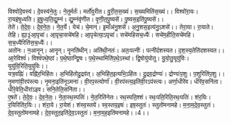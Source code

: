 

  
विश्वो॑दे॒वस्य॑। दे॒वस्य॑ने॒तुः। ने॒तुर्मर्तः॑। मर्तो॑वुरीत। वु॒री॒त॒स॒ख्यं। स॒ख्यमिति॑स॒ख्यं।। विश्वो॑रा॒यः। रा॒यइ॑षुध्यति। इ॒षु॒ध्य॒ति॒द्यु॒म्नं। द्यु॒म्नंवृ॑णीत। वृ॒णी॒त॒पु॒ष्यसे॑। पु॒ष्यस॒इति॑पु॒ष्यसे॑।।  
तेते॑। ते॒दे॒वः॒। दे॒व॒ने॒तः॒। ने॒त॒र्ये। येच॑। चे॒मान्। इ॒माँअ॑नु॒शसे॑। अ॒नु॒शस॒इत्य॑नु॒ऽशसे॑।। तेरा॒या। रा॒याते। तेहि। ह्या॒३॒॑आ॒पृचा॑। आ॒पृचा॒सचे॑महि। आ॒पृचेत्या॒ऽपृचा॑। सचे॑महिसच॒ध्यैः॑। सचे॑म॒हीति॒सचे॑महि। स॒च॒ध्यैरिति॑स॒च॒ध्यैः॑।।  
अतो॑नः। न॒आनॄन्। आनॄन्। नॄनति॑थीन्। अति॑थी॒नतः॑। अतः॒पत्नीः॑। पत्नी॑र्दशस्यत। द॒श॒स्य॒तेति॑दशस्यत।। आ॒रेविश्वं॑। विश्वं॑पथे॒ष्ठां। प॒थे॒ष्ठान्द्वि॒षः। प॒थे॒स्थामिति॑प॒थे॒ऽस्थां। द्वि॒षोयु॑योतु। यु॒यो॒तु॒यूयु॑विः। युयु॑वि॒रिति॒युयु॑विः।।  
यत्र॒वह्निः॑। वह्नि॑र॒भिहि॑तः। अ॒भिहि॑तोदु॒द्रव॑त्। अ॒भिहि॑त॒इत्यभि॒ऽहि॑तः। दु॒द्रव॒द्रोण्यः॑। द्रोण्यः॑प॒शुः। प॒शुरिति॑प॒शुः।। नृ॒मणा॑वी॒रप॑स्त्यः। नृ॒मना॒इति॑नृ॒ऽमनाः॑। वी॒रप॒स्त्योर्णा॑। वी॒रप॑स्त्य॒इति॑वी॒रऽप॑स्त्यः। अर्णा॒धीरे॑व। धीरे॑व॒सनि॑ता। धीरे॒वेति॒धीरा॑ऽइव। सनि॒तेति॒सनि॑ता।।  
ए॒षते॑। ते॒दे॒वः॒। दे॒व॒ने॒तः॒। ने॒ता॒रथ॒स्पतिः॑। ने॒त॒रिति॑नेतः। रथ॒स्पति॒श्शं। रथः॒पति॒रिति॒रथः॒पतिः॑। शंर॒यिः। र॒यिरिति॑र॒यिः।। शंरा॒ये। रा॒येशं। शंस्व॒स्तये॑। स्व॒स्तय॒इषः॑। इष॒स्तुतः॑। स्तुतो॑मनामहे। म॒ना॒म॒दे॒व॒स्तुतः॑। दे॒व॒स्तुतो॑मनामहे। दे॒व॒स्तुत॒इति॑दे॒व॒ऽस्तुतः॑। म॒ना॒म॒ह॒इति॑मनामहे।।4।।  
